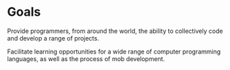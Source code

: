 # Goals  

Provide programmers, from around the world, the ability to collectively code and develop a range of projects.  

Facilitate learning opportunities for a wide range of computer programming languages, as well as the process of mob development.
